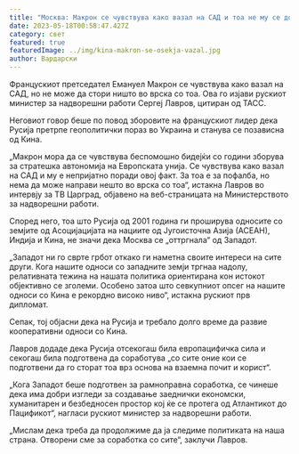 ```yaml
---
title: "Москва: Макрон се чувствува како вазал на САД и тоа не му се допаѓа"
date: 2023-05-18T00:58:47.427Z
category: свет
featured: true
featuredImage: ../img/kina-makron-se-osekja-vazal.jpg
author: Вардарски
---
```

Францускиот претседател Емануел Макрон се чувствува како вазал на САД, но не може да стори ништо во врска со тоа. Ова го изјави рускиот министер за надворешни работи Сергеј Лавров, цитиран од ТАСС.

Неговиот говор беше по повод зборовите на францускиот лидер дека Русија претрпе геополитички пораз во Украина и станува се позависна од Кина.

„Макрон мора да се чувствува беспомошно бидејќи со години зборува за стратешка автономија на Европската унија. Се чувствува како вазал на САД и му е непријатно поради овој факт. За тоа е за пофалба, но нема да може направи нешто во врска со тоа“, истакна Лавров во интервју за ТВ Царград, објавено на веб-страницата на Министерството за надворешни работи.

Според него, тоа што Русија од 2001 година ги проширува односите со земјите од Асоцијацијата на нациите од Југоисточна Азија (АСЕАН), Индија и Кина, не значи дека Москва се „оттргнала“ од Западот.

„Западот ни го сврте грбот откако ги наметна своите интереси на сите други. Кога нашите односи со западните земји тргнаа надолу, релативната тежина на нашата политика ориентирана кон истокот објективно се зголеми. Особено затоа што севкупниот опсег на нашите односи со Кина е рекордно високо ниво“, истакна рускиот прв дипломат.

Сепак, тој објасни дека на Русија и требало долго време да развие кооперативни односи со Кина.

Лавров додаде дека Русија отсекогаш била европацифичка сила и секогаш била подготвена да соработува „со сите оние кои се подготвени да го сторат тоа врз основа на взаемна почит и корист“.

„Кога Западот беше подготвен за рамноправна соработка, се чинеше дека има добри изгледи за создавање заеднички економски, хуманитарен и безбедносен простор кој ќе се протега од Атлантикот до Пацификот“, нагласи рускиот министер за надворешни работи.

„Мислам дека треба да продолжиме да ја следиме политиката на наша страна. Отворени сме за соработка со сите“, заклучи Лавров.